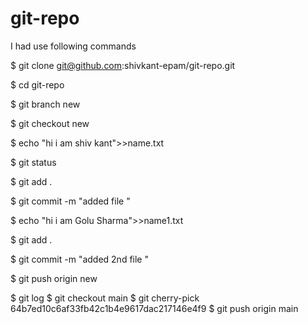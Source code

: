 # git-repo

I had use following commands

$ git clone git@github.com:shivkant-epam/git-repo.git

$ cd git-repo

$ git branch new

$ git checkout new

$ echo "hi i am shiv kant">>name.txt

$ git status

$ git add .

$ git commit -m "added file "

$ echo "hi i am Golu Sharma">>name1.txt

$ git add .

$ git commit -m "added 2nd file "

$ git push origin new

$ git log
$ git checkout main
$  git cherry-pick 64b7ed10c6af33fb42c1b4e9617dac217146e4f9
$ git push origin main

